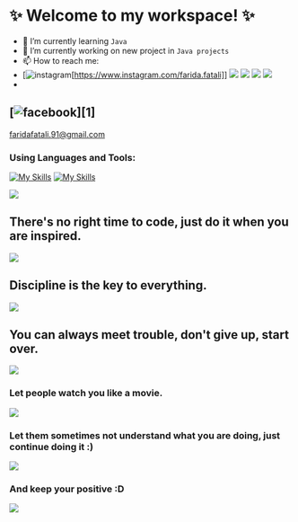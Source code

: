 # **✨ Welcome to my workspace! ✨**


- 🌱 I’m currently learning `Java`
- 🔭 I’m currently working on new project in `Java projects`
- 📫 How to reach me:
- [![instagram](https://github.com/dmhendricks/signature-social-icons/blob/master/icons/round-flat-filled/45px/instagram.png?raw=true)[https://www.instagram.com/farida.fatali]] ![](https://raw.githubusercontent.com/dmhendricks/signature-social-icons/master/icons/round-flat-filled/45px/linkedin.png?https://www.linkedin.com/in/farida-fatali-7790a723b/) ![](https://github.com/dmhendricks/signature-social-icons/blob/master/icons/round-flat-filled/45px/twitter.png?raw=true?https://twitter.com/Farida_Fatali) ![](https://github.com/dmhendricks/signature-social-icons/blob/master/icons/round-flat-filled/45px/medium.png?raw=true?https://faridafatali.medium.com) ![](https://github.com/dmhendricks/signature-social-icons/blob/master/icons/round-flat-filled/45px/mail.png?raw=true?faridafatali.91@gmail.com)
- 
[![facebook](https://github.com/shikhar1020jais1/Git-Social/blob/master/Icons/Facebook.png (Facebook))][1]
- 

faridafatali.91@gmail.com
  
### **Using Languages and Tools:**
[![My Skills](https://skillicons.dev/icons?i=java,py)](https://skillicons.dev)
[![My Skills](https://skillicons.dev/icons?i=discord,eclipse,github,idea,visualstudio)](https://skillicons.dev)


![](https://raw.githubusercontent.com/mayankchaudhary26/Cool-Readme-ideas/master/data/octocat/spidertocat.png)

##
## **There's no right time to code, just do it when you are inspired.**

![](https://raw.githubusercontent.com/mayankchaudhary26/Cool-Readme-ideas/master/data/lofi.gif)

##
## **Discipline is the key to everything.**

![](https://raw.githubusercontent.com/mayankchaudhary26/Cool-Readme-ideas/master/data/phone-on.gif)

##
## **You can always meet trouble, don't give up, start over.**

![](https://raw.githubusercontent.com/saadeghi/saadeghi/master/dino.gif)

###
### **Let people watch you like a movie.**

![](https://raw.githubusercontent.com/TotallyNotChase/glitch-this/master/example/glitched2.gif)

###
### **Let them sometimes not understand what you are doing, just continue doing it :)**

![](https://raw.githubusercontent.com/jglovier/gifs/gh-pages/amazed/hepburn-sunglasses-off.gif)

###
### **And keep your positive :D**

![](https://raw.githubusercontent.com/jglovier/gifs/gh-pages/fail/cat-fail.gif)





<!--
**FaridaFatali/FaridaFatali** is a ✨ _special_ ✨ repository because its `README.md` (this file) appears on your GitHub profile.

Here are some ideas to get you started:

- 🔭 I’m currently working on ...
- 🌱 I’m currently learning ...
- 👯 I’m looking to collaborate on ...
- 🤔 I’m looking for help with ...
- 💬 Ask me about ...
- 📫 How to reach me: ...
- 😄 Pronouns: ...
- ⚡ Fun fact: ...
-->
